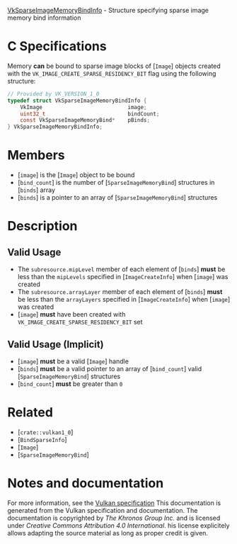 [VkSparseImageMemoryBindInfo](https://www.khronos.org/registry/vulkan/specs/1.3-extensions/man/html/VkSparseImageMemoryBindInfo.html) - Structure specifying sparse image memory bind information

# C Specifications
Memory  **can**  be bound to sparse image blocks of [`Image`] objects created
with the `VK_IMAGE_CREATE_SPARSE_RESIDENCY_BIT` flag using the following
structure:
```c
// Provided by VK_VERSION_1_0
typedef struct VkSparseImageMemoryBindInfo {
    VkImage                           image;
    uint32_t                          bindCount;
    const VkSparseImageMemoryBind*    pBinds;
} VkSparseImageMemoryBindInfo;
```

# Members
- [`image`] is the [`Image`] object to be bound
- [`bind_count`] is the number of [`SparseImageMemoryBind`] structures in [`binds`] array
- [`binds`] is a pointer to an array of [`SparseImageMemoryBind`] structures

# Description
## Valid Usage
-    The `subresource.mipLevel` member of each element of [`binds`] **must**  be less than the `mipLevels` specified in [`ImageCreateInfo`] when [`image`] was created
-    The `subresource.arrayLayer` member of each element of [`binds`] **must**  be less than the `arrayLayers` specified in [`ImageCreateInfo`] when [`image`] was created
-  [`image`] **must**  have been created with `VK_IMAGE_CREATE_SPARSE_RESIDENCY_BIT` set

## Valid Usage (Implicit)
-  [`image`] **must**  be a valid [`Image`] handle
-  [`binds`] **must**  be a valid pointer to an array of [`bind_count`] valid [`SparseImageMemoryBind`] structures
-  [`bind_count`] **must**  be greater than `0`

# Related
- [`crate::vulkan1_0`]
- [`BindSparseInfo`]
- [`Image`]
- [`SparseImageMemoryBind`]

# Notes and documentation
For more information, see the [Vulkan specification](https://www.khronos.org/registry/vulkan/specs/1.3-extensions/html/vkspec.html)
This documentation is generated from the Vulkan specification and documentation.
The documentation is copyrighted by *The Khronos Group Inc.* and is licensed under *Creative Commons Attribution 4.0 International*.
his license explicitely allows adapting the source material as long as proper credit is given.
        